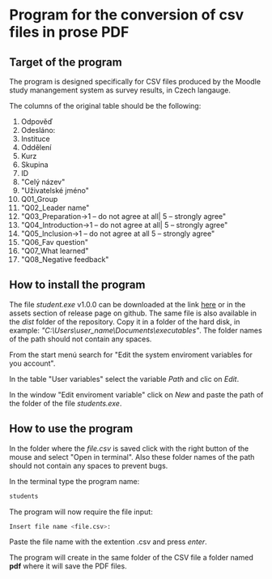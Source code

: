 # Program for the conversion of csv files in prose PDF

## Target of the program
The program is designed specifically for CSV files produced by the Moodle study manangement system as survey results, in Czech langauge.

The columns of the original table should be the following:

1. Odpověď
2. Odesláno:
3. Instituce
4. Oddělení
5. Kurz
6. Skupina
7. ID
8. "Celý název"
9. "Uživatelské jméno"
10. Q01_Group
11. "Q02_Leader name"
12. "Q03_Preparation->1 – do not agree at all| 5 – strongly agree"
13. "Q04_Introduction->1 – do not agree at all| 5 – strongly agree"
14. "Q05_Inclusion->1 – do not agree at all 5 – strongly agree"
15. "Q06_Fav question"
16. "Q07_What learned"
17. "Q08_Negative feedback"

## How to install the program
The file _student.exe_ v1.0.0 can be downloaded at the link [here](https://github.com/frpiana/students/releases/download/v1.0.0/students_v1-0-0.exe) or in the assets section of release page on github. The same file is also available in the _dist_ folder of the repository. Copy it in a folder of the hard disk, in example: _"C:\Users\user_name\Documents\executables"_. The folder names of the path should not contain any spaces.

From the start menú search for "Edit the system enviroment variables for you account".

In the table "User variables" select the variable _Path_ and clic on _Edit_.

In the window "Edit enviroment variable" click on _New_ and paste the path of the folder of the file _students.exe_.

## How to use the program
In the folder where the _file.csv_ is saved click with the right button of the mouse and select "Open in terminal". Also these folder names of the path should not contain any spaces to prevent bugs.

In the terminal type the program name:
```bash
students
```
The program will now require the file input:
```bash
Insert file name <file.csv>:
```
Paste the file name with the extention .csv and press _enter_.

The program will create in the same folder of the CSV file a folder named **pdf** where it will save the PDF files.
